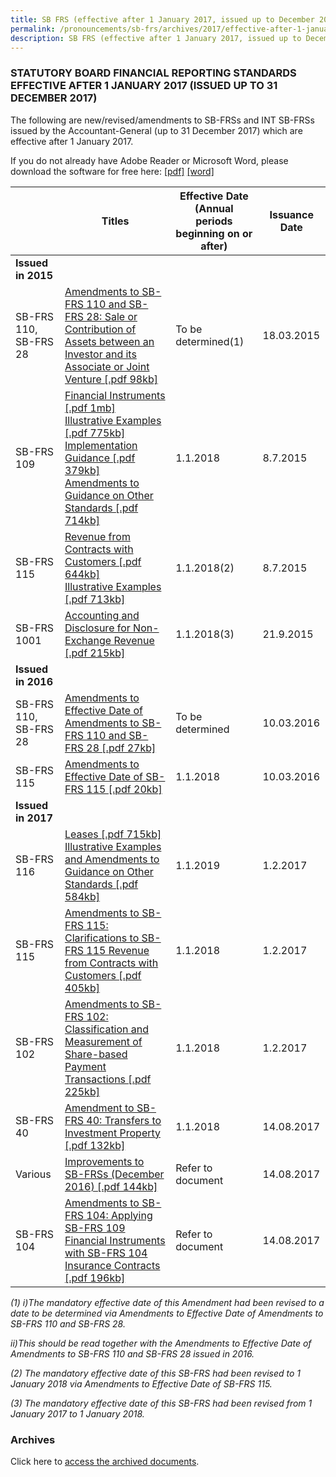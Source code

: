 ```yaml
---
title: SB FRS (effective after 1 January 2017, issued up to December 2017)
permalink: /pronouncements/sb-frs/archives/2017/effective-after-1-january-2017-issued-up-to-december-2017/
description: SB FRS (effective after 1 January 2017, issued up to December 2017)
---
```

### STATUTORY BOARD FINANCIAL REPORTING STANDARDS EFFECTIVE AFTER 1 JANUARY 2017 (ISSUED UP TO 31 DECEMBER 2017)

The following are new/revised/amendments to SB-FRSs and INT SB-FRSs issued by the Accountant-General (up to 31 December 2017) which are effective after 1 January 2017.

If you do not already have Adobe Reader or Microsoft Word, please download the software for free here: [\[pdf\]](http://www.adobe.com/products/acrobat/readstep2.html) [\[word\]](http://www.microsoft.com/downloads/details.aspx?FamilyID=95e24c87-8732-48d5-8689-ab826e7b8fdf&DisplayLang=en)

|  | Titles | Effective Date (Annual periods beginning on or after) | Issuance Date |
| -------- | -------- | -------- | -------- |
| **Issued in 2015** |  |  |  |
| SB-FRS 110, SB-FRS 28 | [Amendments to SB-FRS 110 and SB-FRS 28: Sale or Contribution of Assets between an Investor and its Associate or Joint Venture [.pdf 98kb]](/files/Docs/Default%20Source/Sb%20Frs/Aft%201%20Jan%202017%20to%20Dec%202017/amendments_to_sb-frs_110_and_sb-frs_28.pdf) | To be determined(1) | 18.03.2015 |
| SB-FRS 109 | [Financial Instruments [.pdf 1mb]](/files/Docs/Default%20Source/Sb%20Frs/Aft%201%20Jan%202017%20to%20Dec%202017/sb-frs_109_(december_2014).pdf)<br>[Illustrative Examples [.pdf 775kb]](/files/Docs/Default%20Source/Sb%20Frs/Aft%201%20Jan%202017%20to%20Dec%202017/sb-frs_109_ie_(december_2014).pdf)<br>[Implementation Guidance [.pdf 379kb]](/files/Docs/Default%20Source/Sb%20Frs/Aft%201%20Jan%202017%20to%20Dec%202017/sb-frs_109_ig_(december_2014).pdf)<br>[Amendments to Guidance on Other Standards [.pdf 714kb]](/files/Docs/Default%20Source/Sb%20Frs/Aft%201%20Jan%202017%20to%20Dec%202017/sb-frs_109_amendments_to_guidance_on_other_standards_(december_2014).pdf) | 1.1.2018 | 8.7.2015 |
| SB-FRS 115 | [Revenue from Contracts with Customers [.pdf 644kb]](/files/Docs/Default%20Source/Sb%20Frs/Aft%201%20Jan%202017%20to%20Dec%202017/sb-frs_115_(november_2014).pdf)<br>[Illustrative Examples [.pdf 713kb]](/files/Docs/Default%20Source/Sb%20Frs/Aft%201%20Jan%202017%20to%20Dec%202017/sb-frs_115_ie_(november_2014).pdf) | 1.1.2018(2) | 8.7.2015 |
| SB-FRS 1001 | [Accounting and Disclosure for Non-Exchange Revenue [.pdf 215kb]](/files/Docs/Default%20Source/Sb%20Frs/Aft%201%20Jan%202017%20to%20Dec%202017/sb-frs1001_non-exchange_revenue_(2018).pdf) | 1.1.2018(3) | 21.9.2015 |
| **Issued in 2016** |  |  |  |
| SB-FRS 110, SB-FRS 28 | [Amendments to Effective Date of Amendments to SB-FRS 110 and SB-FRS 28 [.pdf 27kb]](/files/Docs/Default%20Source/Sb%20Frs/Aft%201%20Jan%202017%20to%20Dec%202017/amendments_to_effective_date_of_amendments_to_sb-frs_110_and_sb-frs_28.pdf) | To be determined | 10.03.2016 |
| SB-FRS 115 | [Amendments to Effective Date of SB-FRS 115 [.pdf 20kb]](/files/Docs/Default%20Source/Sb%20Frs/Aft%201%20Jan%202017%20to%20Dec%202017/amendments_to_effective_date_of_sb-frs_115.pdf) | 1.1.2018 | 10.03.2016 |
| **Issued in 2017** |  |  |  |
| SB-FRS 116 | [Leases [.pdf 715kb]](/files/Docs/Default%20Source/Sb%20Frs/Aft%201%20Jan%202017%20to%20Dec%202017/sb-frs_116_(2019).pdf)<br>[Illustrative Examples and Amendments to Guidance on Other Standards [.pdf 584kb]](/files/Docs/Default%20Source/Sb%20Frs/Aft%201%20Jan%202017%20to%20Dec%202017/sb-frs_116_ie_(2019).pdf) | 1.1.2019 | 1.2.2017 |
| SB-FRS 115 | [Amendments to SB-FRS 115: Clarifications to SB-FRS 115 Revenue from Contracts with Customers [.pdf 405kb]](/files/Docs/Default%20Source/Sb%20Frs/Aft%201%20Jan%202017%20to%20Dec%202017/amendments_to_sb-frs_115_clarifications_to_sb-frs_115.pdf) | 1.1.2018 | 1.2.2017 |
| SB-FRS 102 | [Amendments to SB-FRS 102: Classification and Measurement of Share-based Payment Transactions [.pdf 225kb]](/files/Docs/Default%20Source/Sb%20Frs/Aft%201%20Jan%202017%20to%20Dec%202017/amendments_to_sb-frs_102.pdf) | 1.1.2018 | 1.2.2017 |
| SB-FRS 40 | [Amendment to SB-FRS 40: Transfers to Investment Property [.pdf 132kb]](/files/Docs/Default%20Source/Sb%20Frs/Aft%201%20Jan%202017%20to%20Dec%202017/amendments_to_sb-frs_40.pdf) | 1.1.2018 | 14.08.2017 |
| Various | [Improvements to SB-FRSs (December 2016) [.pdf 144kb]](/files/Docs/Default%20Source/Sb%20Frs/Aft%201%20Jan%202017%20to%20Dec%202017/improvements_to_sb-frss(dec_2016).pdf) | Refer to document | 14.08.2017 |
| SB-FRS 104 | [Amendments to SB-FRS 104: Applying SB-FRS 109 Financial Instruments with SB-FRS 104 Insurance Contracts [.pdf 196kb]](/files/Docs/Default%20Source/Sb%20Frs/Aft%201%20Jan%202017%20to%20Dec%202017/amendments_to_sb-frs_104.pdf) | Refer to document | 14.08.2017 |

*(1) i)The mandatory effective date of this Amendment had been revised to a date to be determined via Amendments to Effective Date of Amendments to SB-FRS 110 and SB-FRS 28.*

*ii)This should be read together with the Amendments to Effective Date of Amendments to SB-FRS 110 and SB-FRS 28 issued in 2016.*

*(2) The mandatory effective date of this SB-FRS had been revised to 1 January 2018 via Amendments to Effective Date of SB-FRS 115.*

*(3) The mandatory effective date of this SB-FRS had been revised from 1 January 2017 to 1 January 2018.*

### Archives 

Click here to [access the archived documents](/pronouncements/sb-frs/archives/).